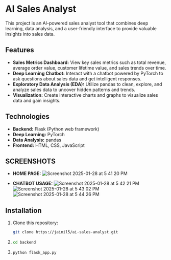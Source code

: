 # AI Sales Analyst

This project is an AI-powered sales analyst tool that combines deep learning, data analysis, and a user-friendly interface to provide valuable insights into sales data.

## Features

* **Sales Metrics Dashboard:** View key sales metrics such as total revenue, average order value, customer lifetime value, and sales trends over time.
* **Deep Learning Chatbot:** Interact with a chatbot powered by PyTorch to ask questions about sales data and get intelligent responses.
* **Exploratory Data Analysis (EDA):** Utilize pandas to clean, explore, and analyze sales data to uncover hidden patterns and trends.
* **Visualization:** Create interactive charts and graphs to visualize sales data and gain insights.

## Technologies

* **Backend:** Flask (Python web framework)
* **Deep Learning:** PyTorch
* **Data Analysis:** pandas
* **Frontend:** HTML, CSS, JavaScript

## SCREENSHOTS

* **HOME PAGE:**
   ![Screenshot 2025-01-28 at 5 41 20 PM](https://github.com/user-attachments/assets/359f91f6-90e4-40db-a7d5-8a5d59ab9231)
  
* **CHATBOT USAGE:**
  ![Screenshot 2025-01-28 at 5 42 21 PM](https://github.com/user-attachments/assets/f6f1b3bc-6c13-40a5-9281-05f28ee9cda2)
   ![Screenshot 2025-01-28 at 5 43 02 PM](https://github.com/user-attachments/assets/6e68df65-bb81-4a3f-81d8-9ef144195757)
   ![Screenshot 2025-01-28 at 5 44 26 PM](https://github.com/user-attachments/assets/35cd7af1-fe8f-4493-bbda-920fe81a0236)


## Installation

1. Clone this repository:
   ```bash
   git clone https://jainil5/ai-sales-analyst.git
2.
   ```bash
   cd backend
3. 
   ```bash
   python flask_app.py   
